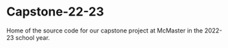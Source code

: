 # Capstone-22-23
Home of the source code for our capstone project at McMaster in the 2022-23 school year.
